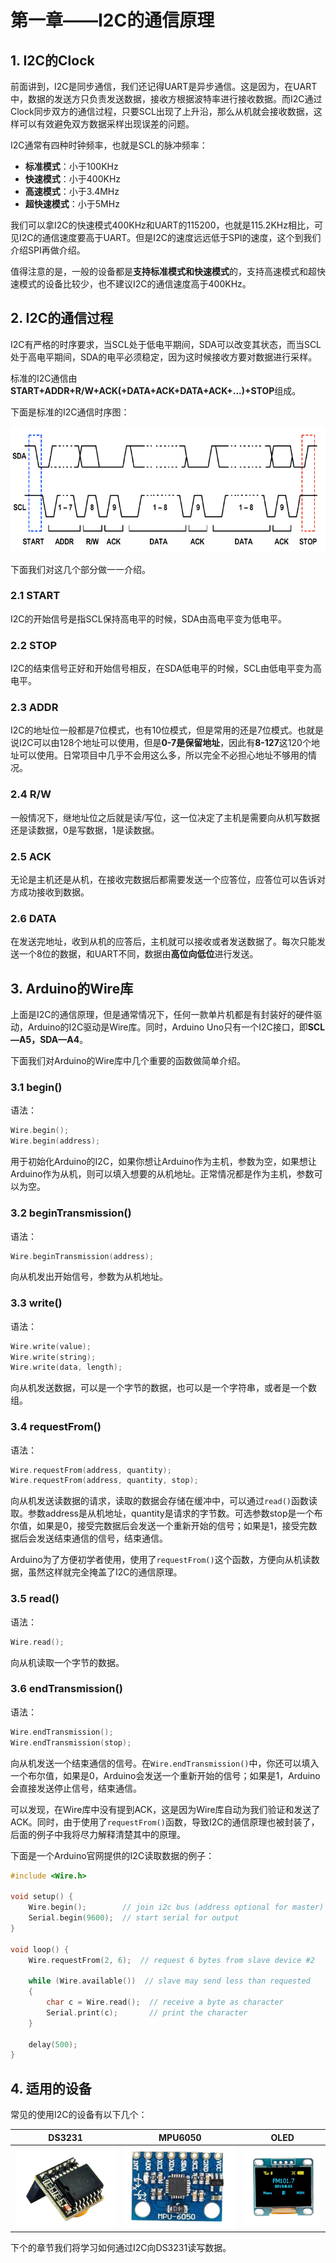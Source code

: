 # 第一章——I2C的通信原理

## 1. I2C的Clock

前面讲到，I2C是同步通信，我们还记得UART是异步通信。这是因为，在UART中，数据的发送方只负责发送数据，接收方根据波特率进行接收数据。而I2C通过Clock同步双方的通信过程，只要SCL出现了上升沿，那么从机就会接收数据，这样可以有效避免双方数据采样出现误差的问题。

I2C通常有四种时钟频率，也就是SCL的脉冲频率：

- **标准模式**：小于100KHz
- **快速模式**：小于400KHz
- **高速模式**：小于3.4MHz
- **超快速模式**：小于5MHz

我们可以拿I2C的快速模式400KHz和UART的115200，也就是115.2KHz相比，可见I2C的通信速度要高于UART。但是I2C的速度远远低于SPI的速度，这个到我们介绍SPI再做介绍。

值得注意的是，一般的设备都是**支持标准模式和快速模式**的，支持高速模式和超快速模式的设备比较少，也不建议I2C的通信速度高于400KHz。

## 2. I2C的通信过程

I2C有严格的时序要求，当SCL处于低电平期间，SDA可以改变其状态，而当SCL处于高电平期间，SDA的电平必须稳定，因为这时候接收方要对数据进行采样。

标准的I2C通信由**START+ADDR+R/W+ACK(+DATA+ACK+DATA+ACK+...)+STOP**组成。

下面是标准的I2C通信时序图：

![I2C通信时序图](../../../../images/通信专题/串行通信/I2C/3.3.1-1.png)

下面我们对这几个部分做一一介绍。

### 2.1 START

I2C的开始信号是指SCL保持高电平的时候，SDA由高电平变为低电平。

### 2.2 STOP

I2C的结束信号正好和开始信号相反，在SDA低电平的时候，SCL由低电平变为高电平。

### 2.3 ADDR

I2C的地址位一般都是7位模式，也有10位模式，但是常用的还是7位模式。也就是说I2C可以由128个地址可以使用，但是**0-7是保留地址**，因此有**8-127**这120个地址可以使用。日常项目中几乎不会用这么多，所以完全不必担心地址不够用的情况。

### 2.4 R/W

一般情况下，继地址位之后就是读/写位，这一位决定了主机是需要向从机写数据还是读数据，0是写数据，1是读数据。

### 2.5 ACK

无论是主机还是从机，在接收完数据后都需要发送一个应答位，应答位可以告诉对方成功接收到数据。

### 2.6 DATA

在发送完地址，收到从机的应答后，主机就可以接收或者发送数据了。每次只能发送一个8位的数据，和UART不同，数据由**高位向低位**进行发送。

## 3. Arduino的Wire库

上面是I2C的通信原理，但是通常情况下，任何一款单片机都是有封装好的硬件驱动，Arduino的I2C驱动是Wire库。同时，Arduino Uno只有一个I2C接口，即**SCL—A5，SDA—A4**。

下面我们对Arduino的Wire库中几个重要的函数做简单介绍。

### 3.1 begin()

语法：

```cpp
Wire.begin();
Wire.begin(address);
```

用于初始化Arduino的I2C，如果你想让Arduino作为主机，参数为空，如果想让Arduino作为从机，则可以填入想要的从机地址。正常情况都是作为主机，参数可以为空。

### 3.2 beginTransmission()

语法：

```cpp
Wire.beginTransmission(address);
```

向从机发出开始信号，参数为从机地址。

### 3.3 write()

语法：

```cpp
Wire.write(value);
Wire.write(string);
Wire.write(data, length);
```

向从机发送数据，可以是一个字节的数据，也可以是一个字符串，或者是一个数组。

### 3.4 requestFrom()

语法：

```cpp
Wire.requestFrom(address, quantity);
Wire.requestFrom(address, quantity, stop);
```

向从机发送读数据的请求，读取的数据会存储在缓冲中，可以通过`read()`函数读取。参数address是从机地址，quantity是请求的字节数。可选参数stop是一个布尔值，如果是0，接受完数据后会发送一个重新开始的信号；如果是1，接受完数据后会发送结束通信的信号，结束通信。

Arduino为了方便初学者使用，使用了`requestFrom()`这个函数，方便向从机读数据，虽然这样就完全掩盖了I2C的通信原理。

### 3.5 read()

语法：

```cpp
Wire.read();
```

向从机读取一个字节的数据。

### 3.6 endTransmission()

语法：

```cpp
Wire.endTransmission();
Wire.endTransmission(stop);
```

向从机发送一个结束通信的信号。在`Wire.endTransmission()`中，你还可以填入一个布尔值，如果是0，Arduino会发送一个重新开始的信号；如果是1，Arduino会直接发送停止信号，结束通信。

可以发现，在Wire库中没有提到ACK，这是因为Wire库自动为我们验证和发送了ACK。同时，由于使用了`requestFrom()`函数，导致I2C的通信原理也被封装了，后面的例子中我将尽力解释清楚其中的原理。

下面是一个Arduino官网提供的I2C读取数据的例子：

```cpp
#include <Wire.h>

void setup() {
    Wire.begin();        // join i2c bus (address optional for master)
    Serial.begin(9600);  // start serial for output
}

void loop() {
    Wire.requestFrom(2, 6);  // request 6 bytes from slave device #2

    while (Wire.available())  // slave may send less than requested
    {
        char c = Wire.read();  // receive a byte as character
        Serial.print(c);       // print the character
    }

    delay(500);
}
```

## 4. 适用的设备

常见的使用I2C的设备有以下几个：

|                             DS3231                              |                             MPU6050                              |                             OLED                              |
| :-------------------------------------------------------------: | :--------------------------------------------------------------: | :-----------------------------------------------------------: |
| ![DS3231](../../../../images/通信专题/串行通信/I2C/3.3.1-2.png) | ![MPU6050](../../../../images/通信专题/串行通信/I2C/3.3.1-3.png) | ![OLED](../../../../images/通信专题/串行通信/I2C/3.3.1-4.png) |

下个的章节我们将学习如何通过I2C向DS3231读写数据。
